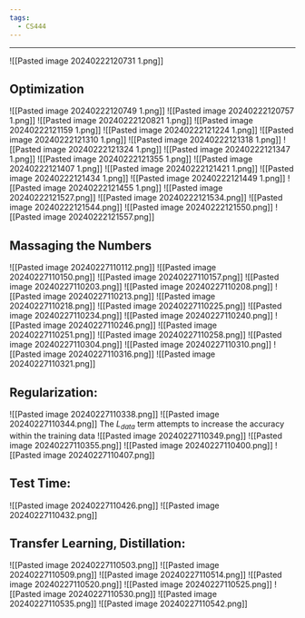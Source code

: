 ```yaml
---
tags:
  - CS444
---
```

---
![[Pasted image 20240222120731 1.png]]
## Optimization
![[Pasted image 20240222120749 1.png]]
![[Pasted image 20240222120757 1.png]]
![[Pasted image 20240222120821 1.png]]
![[Pasted image 20240222121159 1.png]]
![[Pasted image 20240222121224 1.png]]
![[Pasted image 20240222121310 1.png]]
![[Pasted image 20240222121318 1.png]]
![[Pasted image 20240222121324 1.png]]
![[Pasted image 20240222121347 1.png]]
![[Pasted image 20240222121355 1.png]]
![[Pasted image 20240222121407 1.png]]
![[Pasted image 20240222121421 1.png]]
![[Pasted image 20240222121434 1.png]]
![[Pasted image 20240222121449 1.png]]
![[Pasted image 20240222121455 1.png]]
![[Pasted image 20240222121527.png]]
![[Pasted image 20240222121534.png]]
![[Pasted image 20240222121544.png]]
![[Pasted image 20240222121550.png]]
![[Pasted image 20240222121557.png]]

## Massaging the Numbers
![[Pasted image 20240227110112.png]]
![[Pasted image 20240227110150.png]]
![[Pasted image 20240227110157.png]]
![[Pasted image 20240227110203.png]]
![[Pasted image 20240227110208.png]]
![[Pasted image 20240227110213.png]]
![[Pasted image 20240227110218.png]]
![[Pasted image 20240227110225.png]]
![[Pasted image 20240227110234.png]]
![[Pasted image 20240227110240.png]]
![[Pasted image 20240227110246.png]]
![[Pasted image 20240227110251.png]]
![[Pasted image 20240227110258.png]]
![[Pasted image 20240227110304.png]]
![[Pasted image 20240227110310.png]]
![[Pasted image 20240227110316.png]]
![[Pasted image 20240227110321.png]]

## Regularization:
![[Pasted image 20240227110338.png]]
![[Pasted image 20240227110344.png]]
The $L_{data}$ term attempts to increase the accuracy within the training data
![[Pasted image 20240227110349.png]]
![[Pasted image 20240227110355.png]]
![[Pasted image 20240227110400.png]]
![[Pasted image 20240227110407.png]]

## Test Time:
![[Pasted image 20240227110426.png]]
![[Pasted image 20240227110432.png]]

## Transfer Learning, Distillation:
![[Pasted image 20240227110503.png]]
![[Pasted image 20240227110509.png]]
![[Pasted image 20240227110514.png]]
![[Pasted image 20240227110520.png]]
![[Pasted image 20240227110525.png]]
![[Pasted image 20240227110530.png]]
![[Pasted image 20240227110535.png]]
![[Pasted image 20240227110542.png]]